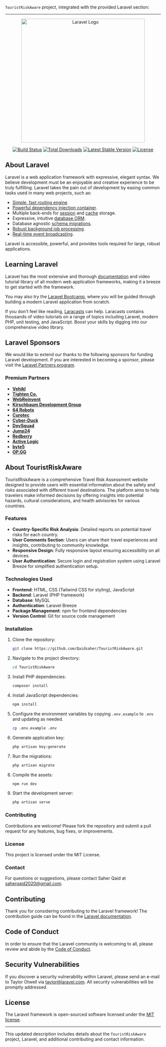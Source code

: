 `TouristRiskAware` project, integrated with the provided Laravel section:

---

<p align="center"><a href="https://laravel.com" target="_blank"><img src="https://raw.githubusercontent.com/laravel/art/master/logo-lockup/5%20SVG/2%20CMYK/1%20Full%20Color/laravel-logolockup-cmyk-red.svg" width="400" alt="Laravel Logo"></a></p>

<p align="center">
<a href="https://github.com/laravel/framework/actions"><img src="https://github.com/laravel/framework/workflows/tests/badge.svg" alt="Build Status"></a>
<a href="https://packagist.org/packages/laravel/framework"><img src="https://img.shields.io/packagist/dt/laravel/framework" alt="Total Downloads"></a>
<a href="https://packagist.org/packages/laravel/framework"><img src="https://img.shields.io/packagist/v/laravel/framework" alt="Latest Stable Version"></a>
<a href="https://packagist.org/packages/laravel/framework"><img src="https://img.shields.io/packagist/l/laravel/framework" alt="License"></a>
</p>

## About Laravel

Laravel is a web application framework with expressive, elegant syntax. We believe development must be an enjoyable and creative experience to be truly fulfilling. Laravel takes the pain out of development by easing common tasks used in many web projects, such as:

- [Simple, fast routing engine](https://laravel.com/docs/routing).
- [Powerful dependency injection container](https://laravel.com/docs/container).
- Multiple back-ends for [session](https://laravel.com/docs/session) and [cache](https://laravel.com/docs/cache) storage.
- Expressive, intuitive [database ORM](https://laravel.com/docs/eloquent).
- Database agnostic [schema migrations](https://laravel.com/docs/migrations).
- [Robust background job processing](https://laravel.com/docs/queues).
- [Real-time event broadcasting](https://laravel.com/docs/broadcasting).

Laravel is accessible, powerful, and provides tools required for large, robust applications.

## Learning Laravel

Laravel has the most extensive and thorough [documentation](https://laravel.com/docs) and video tutorial library of all modern web application frameworks, making it a breeze to get started with the framework.

You may also try the [Laravel Bootcamp](https://bootcamp.laravel.com), where you will be guided through building a modern Laravel application from scratch.

If you don't feel like reading, [Laracasts](https://laracasts.com) can help. Laracasts contains thousands of video tutorials on a range of topics including Laravel, modern PHP, unit testing, and JavaScript. Boost your skills by digging into our comprehensive video library.

## Laravel Sponsors

We would like to extend our thanks to the following sponsors for funding Laravel development. If you are interested in becoming a sponsor, please visit the [Laravel Partners program](https://partners.laravel.com).

### Premium Partners

- **[Vehikl](https://vehikl.com/)**
- **[Tighten Co.](https://tighten.co)**
- **[WebReinvent](https://webreinvent.com/)**
- **[Kirschbaum Development Group](https://kirschbaumdevelopment.com)**
- **[64 Robots](https://64robots.com)**
- **[Curotec](https://www.curotec.com/services/technologies/laravel/)**
- **[Cyber-Duck](https://cyber-duck.co.uk)**
- **[DevSquad](https://devsquad.com/hire-laravel-developers)**
- **[Jump24](https://jump24.co.uk)**
- **[Redberry](https://redberry.international/laravel/)**
- **[Active Logic](https://activelogic.com)**
- **[byte5](https://byte5.de)**
- **[OP.GG](https://op.gg)**

## About TouristRiskAware

TouristRiskAware is a comprehensive Travel Risk Assessment website designed to provide users with essential information about the safety and risks associated with different travel destinations. The platform aims to help travelers make informed decisions by offering insights into potential hazards, cultural considerations, and health advisories for various countries.

### Features

- **Country-Specific Risk Analysis**: Detailed reports on potential travel risks for each country.
- **User Comments Section**: Users can share their travel experiences and insights, contributing to community knowledge.
- **Responsive Design**: Fully responsive layout ensuring accessibility on all devices.
- **User Authentication**: Secure login and registration system using Laravel Breeze for simplified authentication setup.

### Technologies Used

- **Frontend**: HTML, CSS (Tailwind CSS for styling), JavaScript
- **Backend**: Laravel (PHP framework)
- **Database**: MySQL
- **Authentication**: Laravel Breeze
- **Package Management**: npm for frontend dependencies
- **Version Control**: Git for source code management

### Installation

1. Clone the repository:
   ```bash
   git clone https://github.com/Qaidsaher/TouristRiskAware.git
   ```

2. Navigate to the project directory:
   ```bash
   cd TouristRiskAware
   ```

3. Install PHP dependencies:
   ```bash
   composer install
   ```

4. Install JavaScript dependencies:
   ```bash
   npm install
   ```

5. Configure the environment variables by copying `.env.example` to `.env` and updating as needed.
   ```bash
   cp .env.example .env
   ```

6. Generate application key:
   ```bash
   php artisan key:generate
   ```

7. Run the migrations:
   ```bash
   php artisan migrate
   ```

8. Compile the assets:
   ```bash
   npm run dev
   ```

9. Start the development server:
   ```bash
   php artisan serve
   ```

### Contributing

Contributions are welcome! Please fork the repository and submit a pull request for any features, bug fixes, or improvements.

### License

This project is licensed under the MIT License.

### Contact

For questions or suggestions, please contact Saher Qaid at saherqaid2020@gmail.com.

## Contributing

Thank you for considering contributing to the Laravel framework! The contribution guide can be found in the [Laravel documentation](https://laravel.com/docs/contributions).

## Code of Conduct

In order to ensure that the Laravel community is welcoming to all, please review and abide by the [Code of Conduct](https://laravel.com/docs/contributions#code-of-conduct).

## Security Vulnerabilities

If you discover a security vulnerability within Laravel, please send an e-mail to Taylor Otwell via [taylor@laravel.com](mailto:taylor@laravel.com). All security vulnerabilities will be promptly addressed.

## License

The Laravel framework is open-sourced software licensed under the [MIT license](https://opensource.org/licenses/MIT).

---

This updated description includes details about the `TouristRiskAware` project, Laravel, and additional contributing and contact information.
